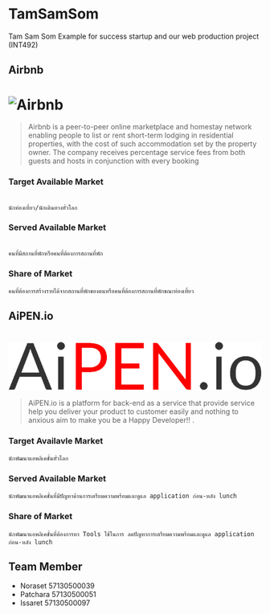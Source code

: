 # TamSamSom
Tam Sam Som Example for success startup and our web production project (INT492)

## Airbnb
# ![Airbnb](https://upload.wikimedia.org/wikipedia/commons/thumb/6/69/Airbnb_Logo_B%C3%A9lo.svg/250px-Airbnb_Logo_B%C3%A9lo.svg.png)
> Airbnb is a peer-to-peer online marketplace and homestay network enabling people to list or rent short-term lodging in residential properties, with the cost of such accommodation set by the property owner. The company receives percentage service fees from both guests and hosts in conjunction with every booking

### Target Available Market
```

นักท่องเที่ยว/นักเดินทางทั่วโลก
```

### Served Available Market 
```

คนที่มีสถานที่พักหรือคนที่ต้องการสถานที่พัก
```

### Share of Market
```
คนที่ต้องการสร้างรายได้จากสถานที่พักของตนหรือคนที่ต้องการสถานที่พักขณะท่องเที่ยว
```
## AiPEN.io
#
![AiPEN](https://raw.githubusercontent.com/Ima8/TamSamSom/master/logo_aipen.png)
> AiPEN.io is a platform for back-end as a service that provide service help you deliver your product to customer easily and nothing to anxious aim to make you be a Happy Developer!! .

### Target Availavle Market
```
นักพัฒนาแอพลิเคชั่นทั่วโลก
```
### Served Available Market 
```
นักพัฒนาแอพลิเคชั่นที่มีปัญหาด้านการเตรียมความพร้อมและดูแล application ก่อน-หลัง lunch
```
### Share of Market
```
นักพัฒนาแอพลิเคชั่นที่ต้องการหา Tools ใช้ในการ ลดปัญหาการเตรียมความพร้อมและดูแล application ก่อน-หลัง lunch
```
## Team Member
- Noraset 57130500039
- Patchara 57130500051
- Issaret 57130500097
